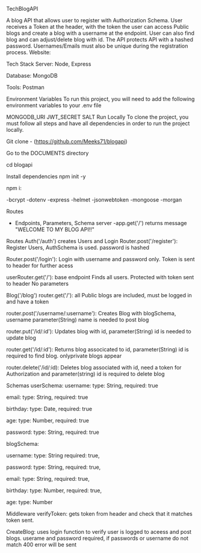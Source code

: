 TechBlogAPI


A blog API that allows user to register with Authorization Schema. User receives a Token at the header, with the token the user can access Public blogs and create a blog with a username at the endpoint. User can also find blog and can adjust/delete blog with id.
The API protects API with a hashed password. Usernames/Emails must also be unique during the registration process. Website:

Tech Stack
Server: Node, Express

Database: MongoDB

Tools: Postman

Environment Variables
To run this project, you will need to add the following environment variables to your .env file

MONGODB_URI
JWT_SECRET
SALT
Run Locally
To clone the project, you must follow all steps and have all dependencies in order to run the project locally.

Git clone - (https://github.com/Meeks71/blogapi)

Go to the DOCUMENTS directory

cd blogapi

Install dependencies
npm init -y

npm i:

-bcrypt
-dotenv
-express
-helmet
-jsonwebtoken
-mongoose
-morgan

Routes
- Endpoints, Parameters, Schema
server -app.get('/') returns message "WELCOME TO MY BLOG API!!"

Routes
Auth('/auth') creates Users and Login
Router.post('/register'): Register Users, AuthSchema is used. password is hashed

Router.post('/login'): Login with username and password only. Token is sent to header for further acess

userRouter.get('/'): base endpoint Finds all users. Protected with token sent to header No parameters

Blog('/blog')
router.get('/'): all Public blogs are included, must be logged in and have a token

router.post('/username/:username'): Creates Blog with blogSchema, username parameter(String) name is needed to post blog

router.put('/id/:id'): Updates blog with id, parameter(String) id is needed to update blog

router.get('/id/:id'): Returns blog associcated to id, parameter(String) id is required to find blog. onlyprivate blogs appear

router.delete('/id/:id): Deletes blog associated with id, need a token for Authorization and parameter(string) id is required to delete blog



Schemas
userSchema:
username:
    type: String,
    required: true

email: 
    type: String,
    required: true
  
birthday: 
    type: Date,
    required: true
        
age: 
    type: Number,
    required: true
        
   
password: 
    type: String, 
    required: true 



blogSchema:

username: 
type: String 
required: true,

password:
type: String, 
required: true,

email:
type: String, 
required: true,

birthday: 
type: Number, 
required: true,

age: type: Number


Middleware
verifyToken: gets token from header and check that it matches token sent.

CreateBlog: uses login function to verify user is logged to aceess and post blogs. userame and password required, if passwords or username do not match 400 error will be sent

